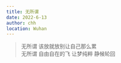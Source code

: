 ```yaml
---
title: 无所谓
date: 2022-6-13
author: chh
location: Wuhan
---
```


> 无所谓 该放就放别让自己那么累  
> 无所谓 自由自在的飞 让梦纯粹 静候轮回

